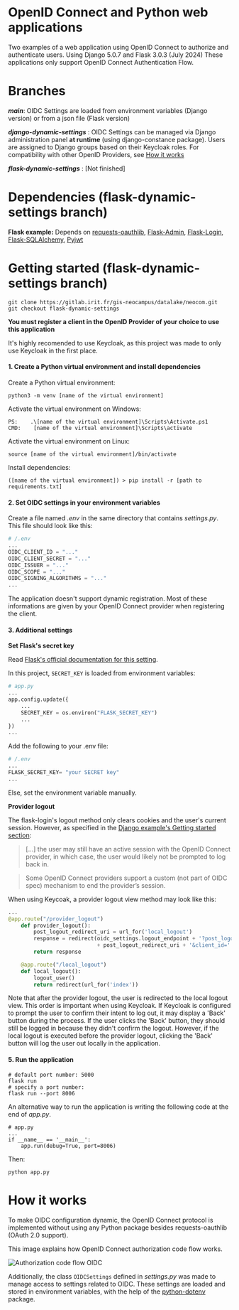 # OpenID Connect and Python web applications

Two examples of a web application using OpenID Connect to authorize and authenticate users. Using Django 5.0.7 and Flask 3.0.3
(July 2024) These applications only support OpenID Connect Authentication Flow.

# Branches
**_main_**: OIDC Settings are loaded from environment variables (Django version) or from a json file (Flask version)

**_django-dynamic-settings_** : OIDC Settings can be managed via Django administration panel **at runtime**  (using django-constance package). Users are assigned to Django groups based on their Keycloak roles. For compatibility with other OpenID Providers, see [How it works](https://gitlab.irit.fr/gis-neocampus/datalake/oidc_auth_examples/-/blob/django-dynamic-settings/README.md?ref_type=heads#assign-groups-to-users-based-on-keycloak-roles)

**_flask-dynamic-settings_** : [Not finished]

# Dependencies (flask-dynamic-settings branch)
**Flask example:** Depends on [requests-oauthlib](https://requests-oauthlib.readthedocs.io/en/latest/), [Flask-Admin](https://flask-admin.readthedocs.io/en/latest/), [Flask-Login](https://flask-login.readthedocs.io/en/latest/), [Flask-SQLAlchemy](https://flask-sqlalchemy.palletsprojects.com/en/3.1.x/), [Pyjwt](https://pyjwt.readthedocs.io/en/stable/)


# Getting started (flask-dynamic-settings branch)
```
git clone https://gitlab.irit.fr/gis-neocampus/datalake/neocom.git
git checkout flask-dynamic-settings
```
**You must register a client in the OpenID Provider of your choice to use this application**

It's highly recomended to use Keycloak, as this project was made to only use Keycloak in the first place. 

#### **1.** Create a Python virtual environment and install dependencies

Create a Python virtual environment:
```shell
python3 -m venv [name of the virtual environment]
```
Activate the virtual environment on Windows:
```
PS:    .\[name of the virtual environment]\Scripts\Activate.ps1
CMD:    [name of the virtual environment]\Scripts\activate
```
Activate the virtual environment on Linux:
```shell
source [name of the virtual environment]/bin/activate
```
Install dependencies:
```shell
([name of the virtual environment]) > pip install -r [path to requirements.txt]
```
#### **2.** Set OIDC settings in your environment variables

Create a file named _.env_ in the same directory that contains _settings.py_. This file should look like this:

```python
# /.env
...
OIDC_CLIENT_ID = "..."
OIDC_CLIENT_SECRET = "..."
OIDC_ISSUER = "..."
OIDC_SCOPE = "..."
OIDC_SIGNING_ALGORITHMS = "..."
...
```
The application doesn't support dynamic registration. Most of these informations are given by your OpenID Connect provider when registering the client.

#### **3**. Additional settings

**Set Flask's secret key**

Read [Flask's official documentation for this setting](https://flask.palletsprojects.com/en/3.0.x/config/#SECRET_KEY).

In this project, `SECRET_KEY` is loaded from environment variables:
```python
# app.py
...
app.config.update({
    ...
    SECRET_KEY = os.environ("FLASK_SECRET_KEY")
    ...
})
...
```
Add the following to your .env file:

```python
# /.env
...
FLASK_SECRET_KEY= "your SECRET key"
...
```
Else, set the environment variable manually.

**Provider logout**

The flask-login's logout method only clears cookies and the user's current session. However, as specified in the [Django example's Getting started section](https://gitlab.irit.fr/gis-neocampus/datalake/oidc_auth_examples#django-example):
> [...] the user may still have an active session with the OpenID Connect provider, in which case, the user would likely not be prompted to log back in.

> Some OpenID Connect providers support a custom (not part of OIDC spec) mechanism to end the provider’s session.

When using Keycoak, a provider logout view method may look like this:
```python
...
@app.route("/provider_logout")
    def provider_logout():
        post_logout_redirect_uri = url_for('local_logout')
        response = redirect(oidc_settings.logout_endpoint + '?post_logout_redirect_uri=' 
                            + post_logout_redirect_uri + '&client_id=' + oidc_settings.client_id, code=302)
        return response

    @app.route("/local_logout")
    def local_logout():
        logout_user()
        return redirect(url_for('index'))
```
Note that after the provider logout, the user is redirected to the local logout view. This order is important when using Keycloak. If Keycloak is configured to prompt the user to confirm their intent to log out, it may display a 'Back' button during the process. If the user clicks the 'Back' button, they should still be logged in because they didn't confirm the logout. However, if the local logout is executed before the provider logout, clicking the 'Back' button will log the user out locally in the application.



#### **5.** Run the application

```shell
# default port number: 5000
flask run
# specify a port number:
flask run --port 8006
```
An alternative way to run the application is writing the following code at the end of _app.py_.
```shell
# app.py
...
if __name__ == '__main__':
    app.run(debug=True, port=8006)
```
Then:
```shell
python app.py
```

# How it works

To make OIDC configuration dynamic, the OpenID Connect protocol is implemented without using any Python package besides requests-oauthlib (OAuth 2.0 support). 

This image explains how OpenID Connect authorization code flow works. 

![Authorization code flow OIDC](https://digital.nhs.uk/binaries/content/gallery/website/services/nhs-identity/oidc-authorization-code-flow-detailed.png)

Additionally, the class `OIDCSettings` defined in _settings.py_ was made to manage access to settings related to OIDC. These settings are loaded and stored in environment variables, with the help of the [python-dotenv](https://saurabh-kumar.com/python-dotenv/) package.
